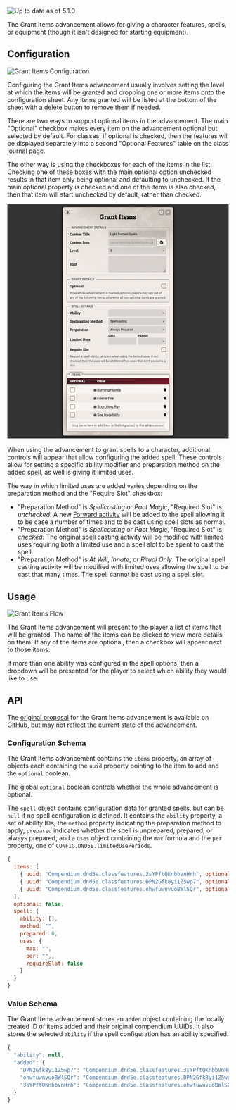 ![Up to date as of 5.1.0](https://img.shields.io/static/v1?label=dnd5e&message=5.1.0&color=informational)

The Grant Items advancement allows for giving a character features, spells, or equipment (though it isn't designed for starting equipment).

## Configuration

![Grant Items Configuration](https://raw.githubusercontent.com/foundryvtt/dnd5e/publish-wiki/wiki/images/advancement/item-grant-configuration-normal.jpg)

Configuring the Grant Items advancement usually involves setting the level at which the items will be granted and dropping one or more items onto the configuration sheet. Any items granted will be listed at the bottom of the sheet with a delete button to remove them if needed.

There are two ways to support optional items in the advancement. The main "Optional" checkbox makes every item on the advancement optional but selected by default. For classes, if optional is checked, then the features will be displayed separately into a second "Optional Features" table on the class journal page.

The other way is using the checkboxes for each of the items in the list. Checking one of these boxes with the main optional option unchecked results in that item only being optional and defaulting to unchecked. If the main optional property is checked and one of the items is also checked, then that item will start unchecked by default, rather than checked.

![Grant Items Configuration](https://raw.githubusercontent.com/foundryvtt/dnd5e/publish-wiki/wiki/images/advancement/item-grant-configuration-spells.jpg)

When using the advancement to grant spells to a character, additional controls will appear that allow configuring the added spell. These controls allow for setting a specific ability modifier and preparation method on the added spell, as well is giving it limited uses.

The way in which limited uses are added varies depending on the preparation method and the "Require Slot" checkbox:
- "Preparation Method" is *Spellcasting* or *Pact Magic*, "Required Slot" is *unchecked*: A new [Forward activity](Activity-Type-Forward) will be added to the spell allowing it to be case a number of times and to be cast using spell slots as normal.
- "Preparation Method" is *Spellcasting* or *Pact Magic*, "Required Slot" is *checked*: The original spell casting activity will be modified with limited uses requiring both a limited use and a spell slot to be spent to cast the spell.
- "Preparation Method" is *At Will*, *Innate*, or *Ritual Only*: The original spell casting activity will be modified with limited uses allowing the spell to be cast that many times. The spell cannot be cast using a spell slot.

## Usage

![Grant Items Flow](https://raw.githubusercontent.com/foundryvtt/dnd5e/publish-wiki/wiki/images/advancement/item-grant-flow.jpg)

The Grant Items advancement will present to the player a list of items that will be granted. The name of the items can be clicked to view more details on them. If any of the items are optional, then a checkbox will appear next to those items.

If more than one ability was configured in the spell options, then a dropdown will be presented for the player to select which ability they would like to use.

## API

The [original proposal](https://github.com/foundryvtt/dnd5e/issues/1400) for the Grant Items advancement is available on GitHub, but may not reflect the current state of the advancement.

### Configuration Schema

The Grant Items advancement contains the `items` property, an array of objects each containing the `uuid` property pointing to the item to add and the `optional` boolean.

The global `optional` boolean controls whether the whole advancement is optional.

The `spell` object contains configuration data for granted spells, but can be `null` if no spell configuration is defined. It contains the `ability` property, a set of ability IDs, the `method` property indicating the preparation method to apply, `prepared` indicates whether the spell is unprepared, prepared, or always prepared, and a `uses` object containing the `max` formula and the `per` property, one of `CONFIG.DND5E.limitedUsePeriods`.

```javascript
{
  items: [
    { uuid: "Compendium.dnd5e.classfeatures.3sYPftQKnbbVnHrh", optional: false },
    { uuid: "Compendium.dnd5e.classfeatures.DPN2Gfk8yi1Z5wp7", optional: false },
    { uuid: "Compendium.dnd5e.classfeatures.ohwfuwnvuoBWlSQr", optional: false }
  ],
  optional: false,
  spell: {
    ability: [],
    method: "",
    prepared: 0,
    uses: {
      max: "",
      per: "",,
      requireSlot: false
    }
  }
}
```

### Value Schema

The Grant Items advancement stores an `added` object containing the locally created ID of items added and their original compendium UUIDs. It also stores the selected `ability` if the spell configuration has an ability specified.

```javascript
{
  "ability": null,
  "added": {
    "DPN2Gfk8yi1Z5wp7": "Compendium.dnd5e.classfeatures.3sYPftQKnbbVnHrh",
    "ohwfuwnvuoBWlSQr": "Compendium.dnd5e.classfeatures.DPN2Gfk8yi1Z5wp7",
    "3sYPftQKnbbVnHrh": "Compendium.dnd5e.classfeatures.ohwfuwnvuoBWlSQr"
  }
}
```

